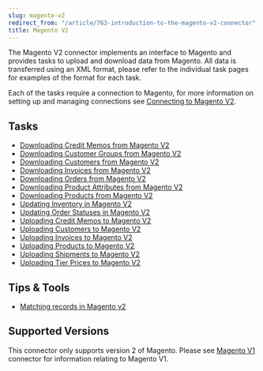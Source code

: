 ```yaml
---
slug: magento-v2
redirect_from: "/article/763-introduction-to-the-magento-v2-connector"
title: Magento V2
---
```

 The Magento V2 connector implements an interface to Magento and provides tasks to upload and download data from Magento. All data is transferred using an XML format, please refer to the individual task pages for examples of the format for each task.

Each of the tasks require a connection to Magento, for more information on setting up and managing connections see [Connecting to Magento V2](connecting-to-magento-v2).

## Tasks

* [Downloading Credit Memos from Magento V2](downloading-credit-memos-from-magento-v2)
* [Downloading Customer Groups from Magento V2](downloading-customer-groups-from-magento-v2)
* [Downloading Customers from Magento V2](downloading-customers-from-magento-v2)
* [Downloading Invoices from Magento V2](downloading-invoices-from-magento-v2)
* [Downloading Orders from Magento V2](downloading-orders-from-magento-v2)
* [Downloading Product Attributes from Magento V2](downloading-product-attributes-from-magento-v2)
* [Downloading Products from Magento V2](downloading-products-from-magento-v2)
* [Updating Inventory in Magento V2](updating-inventory-in-magento-v2)
* [Updating Order Statuses in Magento V2](updating-order-statuses-in-magento-v2)
* [Uploading Credit Memos to Magento V2](uploading-credit-memos-to-magento-v2)
* [Uploading Customers to Magento V2](uploading-customers-to-magento-v2)
* [Uploading Invoices to Magento V2](uploading-invoices-to-magento-v2)
* [Uploading Products to Magento V2](uploading-products-to-magento-v2)
* [Uploading Shipments to Magento V2](uploading-shipments-to-magento-v2)
* [Uploading Tier Prices to Magento V2](uploading-tier-prices-to-magento-v2)

## Tips & Tools

* [Matching records in Magento v2](matching-records-in-magento-v2)

## Supported Versions

This connector only supports version 2 of Magento. Please see [Magento V1](magento-v1) connector for information relating to Magento V1.